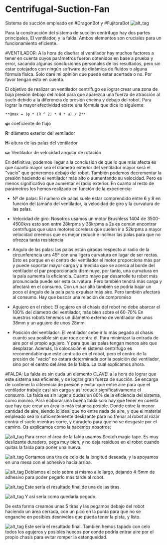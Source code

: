 # Centrifugal-Suction-Fan
Sistema de succión empleado en #DragonBot y #FujitoraBot
![alt_tag](https://github.com/OPRobots/Centrifugal-Suction-Fan/blob/master/Images/2019-08-20%20(6).jpg)

Para la construcción del sistema de succión centrifugo hay dos partes principales, El ventilador, y la falda. Ambos elementos son cruciales para un funcionamiento eficiente.

#VENTILADOR:
A la hora de diseñar el ventilador hay muchos factores a tener en cuenta cuyos parámetros fueron obtenidos en base a prueba y error, sacando algunas conclusiones personales de los resultados, pero sin estar cotejados con ningún software de dinámica de fluidos o alguna fórmula física. Solo daré mi opinión que puede estar acertada o no. Por favor tengan esto en cuenta. 

El objetivo de realizar un ventilador centrifugo es lograr crear una zona de baja presión debajo del robot para que aparezca una fuerza de atracción al suelo debido a la diferencia de presión encima y debajo del robot. Para lograr la mayor efectividad existe una fórmula que dice lo siguiente:

	**Qmax = (φ * (R ^ 2) * H * ω) / 2**

**φ:** coeficiente de flujo 

**R:** diámetro exterior del ventilador

**H:** altura de las palas del ventilador

**ω:** Ventilador de velocidad angular de rotación

En definitiva, podemos llegar a la conclusión de que lo que más afecta es que cuanto mayor sea el diámetro exterior del ventilador mayor será el "vacío" que generemos debajo del robot. También podemos decrementar la presión haciendo el ventilador más alto o aumentando su velocidad. Pero es menos significativo que aumentar el radio exterior.
En cuanto al resto de parámetros los hemos realizado en función de la experiencia:

- Nº de palas: El número de palas suele estar comprendido entre 6 y 8 en función del tamaño del ventilador, la velocidad de giro y la curvatura de las palas.

- Velocidad de giro: Nosotros usamos un motor Brushless 1404 de 3500-4500kvs esto son entre 28krpms y 36krpms a 2s es común encontrar centrifugas que usan motores coreless que suelen ir a 52krpms a mayor velocidad creemos que es mejor reducir e inclinar las palas para que no ofrezca tanta resistencia

- Angulo de las palas: las palas están giradas respecto al radio de la circunferencia uns 45º con una ligera curvatura en lugar de ser rectas. Esto es porque en el centro del ventilador el motor proporciona más par y puede soportar mayor carga y a medida que se acerca al borde del ventilador el par proporcionado disminuye, por tanto, una curvatura en la pala aumenta la eficiencia. Cuanto mayo par desarrolle tu robot más pronunciada puede ser esta curvatura. Pero también tendrá más carga y afectará en el consumo. Con un par alto también se podría bajar un poco el ángulo de la pala para expulsar más aire. Pero también afectará al consumo. Hay que buscar una relación de compromiso

- Agujero en el robot: El agujero en el chasis del robot no debe abarcar el 100% del diámetro del ventilador, más bien sobre el 60-70% En nuestros robots tenemos un diámetro externo de ventilador de unos 38mm y un agujero de unos 28mm

- Posición del ventilador: El ventilador cebe ir lo más pegado al chasis cuanto sea posible sin que roce contra él. Para minimizar la entrada de aire por el propio agujero. Y para que las palas tengan menos aire que desplazar. Además, la colocación el sistema centrifugo es recomendable que esté centrado en el robot, pero el centro de la presión de "vacío" no estará determinada por la posición del ventilador, sino por el centro del área de la falda. La cual explicamos ahora.

#FALDA:
La falda es sin duda un elemento CLAVE! a la hora de lograr que este sistema sea eficiente, y de lograr gran fuerza de succión. Se encarga de contener la diferencia de presión y evitar que entre aire para que el ventilador trabaje casi sin carga y así reducir significativamente el consumo. La falda es sin lugar a dudas un 80% de la eficiencia del sistema, como mínimo. Para elaborar una buena falda solo hay que tener en cuenta que hay que crear un área lo más estanca posible. Donde entre la menor cantidad de aire, siendo lo ideal que no entre nada de aire, y que el material empleado sea lo suficientemente deslizante para no frenar al robot al rozar contra el suelo mientras corre, y duradero para que no se desgaste por el camino. Os explicamos como la hacemos nosotros:

![alt_tag](https://github.com/OPRobots/Centrifugal-Suction-Fan/blob/master/Images/2019-08-20%20(4).jpg)
Para crear el área de la falda usamos Scotch magic tape. Es muy deslizante duradero, pega muy bien, y no deja residuos en el robot cuando quitas la falda para poner una nueva.

![alt_tag](https://github.com/OPRobots/Centrifugal-Suction-Fan/blob/master/Images/2019-08-20%20(3).jpg)
Cortamos una tira de celo de la longitud deseada, y la apoyamos en una mesa con el adhesivo hacia arriba.

![alt_tag](https://github.com/OPRobots/Centrifugal-Suction-Fan/blob/master/Images/2019-08-20%20(2).jpg)
Doblamos el celo sobre sí mismo a lo largo, dejando 4-5mm de adhesivo para poder pegarlo más tarde al robot.

![alt_tag](https://github.com/OPRobots/Centrifugal-Suction-Fan/blob/master/Images/2019-08-20%20(1).jpg)
Este sería el resultado final de una de las tiras.

![alt_tag](https://github.com/OPRobots/Centrifugal-Suction-Fan/blob/master/Images/2019-08-20.jpg)
Y así sería como quedaría pegado.

De esta forma creamos unas 5 tiras y las pegamos debajo del robot haciendo un área cerrada, con un pico en la punta para que no se enganche en posibles desniveles que pueda tener la pista, y listo.

![alt_tag](https://github.com/OPRobots/Centrifugal-Suction-Fan/blob/master/Images/Falda.jpg)
Este sería el resultado final. También hemos tapado con celo todos los agujeros y posibles huecos por conde podría entrar aire por el propio chasis para evitar romper la estanqueidad. 

